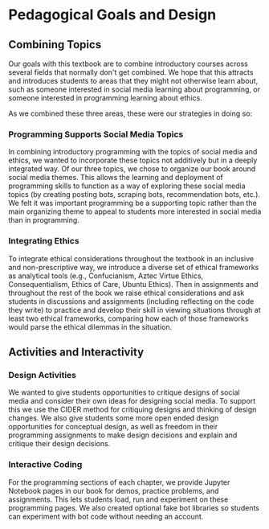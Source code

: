 # Pedagogical Goals and Design

## Combining Topics

Our goals with this textbook are to combine introductory courses across several fields that normally don't get combined. We hope that this attracts and introduces students to areas that they might not otherwise learn about, such as someone interested in social media learning about programming, or someone interested in programming learning about ethics.

As we combined these three areas, these were our strategies in doing so:

### Programming Supports Social Media Topics
In combining introductory programming with the topics of social media and ethics, we wanted to incorporate these topics not additively but in a deeply integrated way. Of our three topics, we chose to organize our book around social media themes. This allows the learning and deployment of programming skills to function as a way of exploring these social media topics (by creating posting bots, scraping bots, recommendation bots, etc.). We felt it was important programming be a supporting topic rather than the main organizing theme to appeal to students more interested in social media than in programming.


### Integrating Ethics
To integrate ethical considerations throughout the textbook in an inclusive and non-prescriptive way, we introduce a diverse set of ethical frameworks as analytical tools (e.g., Confucianism, Aztec Virtue Ethics, Consequentialism, Ethics of Care, Ubuntu Ethics). Then in assignments and throughout the rest of the book we raise ethical considerations and ask students in discussions and assignments (including reflecting on the code they write) to practice and develop their skill in viewing situations through at least two ethical frameworks, comparing how each of those frameworks would parse the ethical dilemmas in the situation.


## Activities and Interactivity

### Design Activities
We wanted to give students opportunities to critique designs of social media and consider their own ideas for designing social media. To support this we use the CIDER method for critiquing designs and thinking of design changes. We also give students some more open ended design opportunities for conceptual design, as well as freedom in their programming assignments to make design decisions and explain and critique their design decisions.


### Interactive Coding
For the programming sections of each chapter, we provide Jupyter Notebook pages in our book for demos, practice problems, and assignments. This lets students load, run and experiment on these programming pages. We also created optional fake bot libraries so students can experiment with bot code without needing an account.